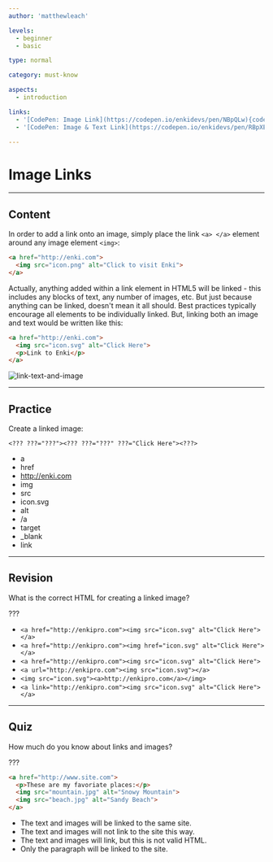 ```yaml
---
author: 'matthewleach'

levels:
  - beginner
  - basic

type: normal

category: must-know

aspects:
  - introduction

links:
  - '[CodePen: Image Link](https://codepen.io/enkidevs/pen/NBpQLw){code}'
  - '[CodePen: Image & Text Link](https://codepen.io/enkidevs/pen/RBpXEG){code}'

---
```

# Image Links
---
## Content

In order to add a link onto an image, simply place the link `<a> </a>` element around any image element `<img>`:

```html
<a href="http://enki.com">
  <img src="icon.png" alt="Click to visit Enki">
</a>
```

Actually, anything added within a link element in HTML5 will be linked - this includes any blocks of text, any number of images, etc. But just because anything can be linked, doesn't mean it all should. Best practices typically encourage all elements to be individually linked. But, linking both an image and text would be written like this:

```html
<a href="http://enki.com">
  <img src="icon.svg" alt="Click Here">
  <p>Link to Enki</p>
</a>
```

![link-text-and-image](%3Csvg%20xmlns%3D%22http%3A%2F%2Fwww.w3.org%2F2000%2Fsvg%22%20width%3D%22320%22%20height%3D%2293%22%3E%3Cg%20fill%3D%22none%22%20fill-rule%3D%22evenodd%22%3E%3Crect%20width%3D%22320%22%20height%3D%2293%22%20fill%3D%22%23FFF%22%20rx%3D%229%22%2F%3E%3Ctext%20fill%3D%22%230001EE%22%20font-family%3D%22ArialMT%2C%20Arial%22%20font-size%3D%2216%22%3E%3Ctspan%20x%3D%2220%22%20y%3D%2271%22%3ELink%20to%20Enki%3C%2Ftspan%3E%3C%2Ftext%3E%3Cpath%20fill%3D%22%23262B32%22%20d%3D%22M33%2028l-13%208.44444v2.11112L33%2047v-3.69444L23.9%2037.5l9.1-5.80556z%22%2F%3E%3Cpath%20fill%3D%22%23FB703E%22%20d%3D%22M41%2036.21212v-.24242C41%2025.32318%2045.49495%2020%2054.48498%2020c1.8821%200%203.58898.29798%205.1207.89394%201.5317.59596%202.74804%201.29798%203.64905%202.10606.901.80808%201.69187%201.86363%202.37263%203.16667.68076%201.30303%201.1663%202.40908%201.45662%203.31818.29033.9091.51557%202.0101.67575%203.30303.16018%201.25253.24027%202.0404.24027%202.36364v1.33333l-.12013%202.18182H45.505c.2803%203.11112%201.22134%205.36868%202.82313%206.77272%201.60179%201.40405%203.9744%202.10606%207.11791%202.10606%204.0503%200%207.31796-.6317%209.7826-1.91536l.75911%204.2184C63.02446%2051.28283%2059.4305%2052%2055.20578%2052h-.1802c-1.802%200-3.45383-.21717-4.9555-.65152-1.50168-.43434-2.9783-1.18686-4.42992-2.25757-1.45162-1.07071-2.58788-2.6818-3.4088-4.83333C41.41047%2042.10605%2041%2039.49496%2041%2036.42424v-.21212zm5.03525-1.51515h17.95996c0-.70707-.0851-1.49495-.25529-2.36364-.17019-.86869-.51056-1.98484-1.02113-3.34848-.51057-1.36364-1.43159-2.5-2.76307-3.4091-1.33149-.90909-2.9783-1.36363-4.9405-1.36363-3.04339%200-5.25082.79797-6.62235%202.39394-1.37153%201.59597-2.1574%204.29291-2.35762%208.09091z%22%2F%3E%3Cpath%20fill%3D%22%23262B32%22%20d%3D%22M83.88889%2017H87L76.11111%2051H73zM102%2028l-13%208.44444v2.11112L102%2047v-3.69444L92.9%2037.5l9.1-5.80556z%22%2F%3E%3Cpath%20stroke%3D%22%230001EE%22%20stroke-linecap%3D%22square%22%20d%3D%22M21%2073h84%22%2F%3E%3C%2Fg%3E%3C%2Fsvg%3E)

---
## Practice

Create a linked image:

`<??? ???="???"><??? ???="???" ???="Click Here"><???>`

* a
* href
* http://enki.com
* img
* src
* icon.svg
* alt
* /a
* target
* _blank
* link

---
## Revision

What is the correct HTML for creating a linked image?

???

* `<a href="http://enkipro.com"><img src="icon.svg" alt="Click Here"></a>`
* `<a href="http://enkipro.com"><img href="icon.svg" alt="Click Here"></a>`
* `<a href="http://enkipro.com"><img src="icon.svg" alt="Click Here">`
* `<a url="http://enkipro.com"><img src="icon.svg"></a>`
* `<img src="icon.svg"><a>http://enkipro.com</a></img>`
* `<a link="http://enkipro.com"><img src="icon.svg" alt="Click Here"></a>`

---
## Quiz

How much do you know about links and images?

???

```html
<a href="http://www.site.com">
  <p>These are my favoriate places:</p>
  <img src="mountain.jpg" alt="Snowy Mountain">
  <img src="beach.jpg" alt="Sandy Beach">
</a>
```

* The text and images will be linked to the same site.
* The text and images will not link to the site this way.
* The text and images will link, but this is not valid HTML.
* Only the paragraph will be linked to the site.
